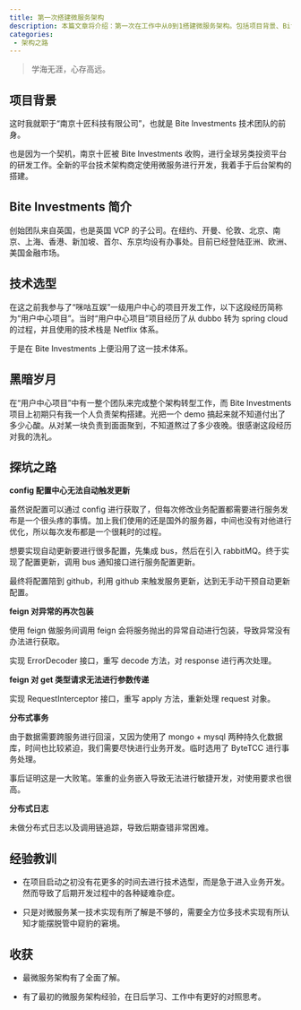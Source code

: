 ```yaml
---
title: 第一次搭建微服务架构
description: 本篇文章将介绍：第一次在工作中从0到1搭建微服务架构。包括项目背景、Bite Investments 简介、技术选型、黑暗岁月、探坑之路、经验教训、收获
categories:
 - 架构之路
---
```


> 学海无涯，心存高远。

## 项目背景

这时我就职于“南京十匠科技有限公司”，也就是 Bite Investments 技术团队的前身。

也是因为一个契机，南京十匠被 Bite Investments 收购，进行全球另类投资平台的研发工作。全新的平台技术架构商定使用微服务进行开发，我着手于后台架构的搭建。

## Bite Investments 简介

创始团队来自英国，也是英国 VCP 的子公司。在纽约、开曼、伦敦、北京、南京、上海、香港、新加坡、首尔、东京均设有办事处。目前已经登陆亚洲、欧洲、美国金融市场。

## 技术选型

在这之前我参与了“咪咕互娱”一级用户中心的项目开发工作，以下这段经历简称为“用户中心项目”。当时“用户中心项目”项目经历了从 dubbo 转为 spring cloud 的过程，并且使用的技术栈是 Netflix 体系。

于是在 Bite Investments 上便沿用了这一技术体系。

## 黑暗岁月

在“用户中心项目”中有一整个团队来完成整个架构转型工作，而 Bite Investments 项目上初期只有我一个人负责架构搭建。光把一个 demo 搞起来就不知道付出了多少心酸。从对某一块负责到面面聚到，不知道熬过了多少夜晚。很感谢这段经历对我的洗礼。

## 探坑之路

**config 配置中心无法自动触发更新**

虽然说配置可以通过 config 进行获取了，但每次修改业务配置都需要进行服务发布是一个很头疼的事情。加上我们使用的还是国外的服务器，中间也没有对他进行优化，所以每次发布都是一个很耗时的过程。

想要实现自动更新要进行很多配置，先集成 bus，然后在引入 rabbitMQ。终于实现了配置更新，调用 bus 通知接口进行服务配置更新。

最终将配置陪到 github，利用 github 来触发服务更新，达到无手动干预自动更新配置。

**feign 对异常的再次包装**

使用 feign 做服务间调用 feign 会将服务抛出的异常自动进行包装，导致异常没有办法进行获取。

实现 ErrorDecoder 接口，重写 decode 方法，对 response 进行再次处理。

**feign 对 get 类型请求无法进行参数传递**

实现 RequestInterceptor 接口，重写 apply 方法，重新处理 request 对象。

**分布式事务**

由于数据需要跨服务进行回滚，又因为使用了 mongo + mysql 两种持久化数据库，时间也比较紧迫，我们需要尽快进行业务开发。临时选用了 ByteTCC 进行事务处理。

事后证明这是一大败笔。笨重的业务嵌入导致无法进行敏捷开发，对使用要求也很高。

**分布式日志**

未做分布式日志以及调用链追踪，导致后期查错非常困难。

## 经验教训

- 在项目启动之初没有花更多的时间去进行技术选型，而是急于进入业务开发。然而导致了后期开发过程中的各种疑难杂症。

- 只是对微服务某一技术实现有所了解是不够的，需要全方位多技术实现有所认知才能摆脱管中窥豹的窘境。

## 收获

- 最微服务架构有了全面了解。

- 有了最初的微服务架构经验，在日后学习、工作中有更好的对照思考。